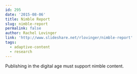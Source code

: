 ```yaml
---
id: 295
date: '2015-08-06'
title: Nimble Report
slug: nimble-report
permalink: false
author: Rachel Lovinger
link: 'http://www.slideshare.net/rlovinger/nimble-report'
tags:
  - adaptive-content
  - research
---
```

Publishing in the digital age must support nimble content.
